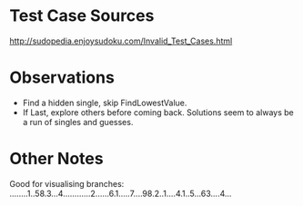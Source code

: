 # Test Case Sources

http://sudopedia.enjoysudoku.com/Invalid_Test_Cases.html

# Observations

- Find a hidden single, skip FindLowestValue.
- If Last, explore others before coming back. Solutions seem to always be a run of singles and guesses.

# Other Notes

Good for visualising branches:
........1..58.3...4............2......6.1.....7....98.2..1....4.1..5...63....4...